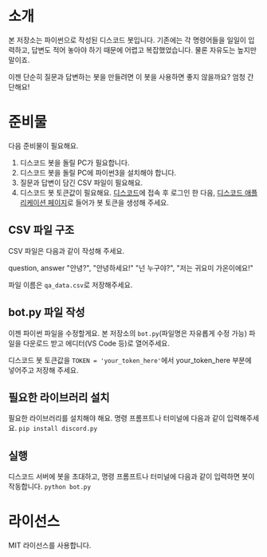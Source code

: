 # 소개

본 저장소는 파이썬으로 작성된 디스코드 봇입니다. 기존에는 각 명령어들을 일일이 입력하고, 답변도 적어 놓아야 하기 때문에 어렵고 복잡했었습니다. 물론 자유도는 높지만 말이죠.

이젠 단순히 질문과 답변하는 봇을 만들려면 이 봇을 사용하면 좋지 않을까요? 엄청 간단해요!

# 준비물

다음 준비물이 필요해요.
1. 디스코드 봇을 돌릴 PC가 필요합니다.
2. 디스코드 봇을 돌릴 PC에 파이썬3을 설치해야 합니다.
3. 질문과 답변이 담긴 CSV 파일이 필요해요.
4. 디스코드 봇 토큰값이 필요해요. [디스코드](https://discord.com)에 접속 후 로그인 한 다음, [디스코드 애플리케이션 페이지](https://discord.com/developers/applications)로 들어가 봇 토큰을 생성해 주세요.

## CSV 파일 구조

CSV 파일은 다음과 같이 작성해 주세요.

question, answer
"안녕?", "안녕하세요!"
"넌 누구야?", "저는 귀요미 가온이에요!"

파일 이름은 `qa_data.csv`로 저장해주세요.

## bot.py 파일 작성

이젠 파이썬 파일을 수정할게요. 본 저장소의  `bot.py`(파일명은 자유롭게 수정 가능)  파일을 다운로드 받고 에디터(VS Code 등)로 열어주세요.

디스코드 봇 토큰값을 `TOKEN = 'your_token_here'`에서  your_token_here 부분에 넣어주고 저장해 주세요.

## 필요한 라이브러리 설치

필요한 라이브러리를 설치해야 해요. 명령 프롬프트나 터미널에 다음과 같이 입력해주세요.
`pip install discord.py`

## 실행

디스코드 서버에 봇을 초대하고, 명령 프롬프트나 터미널에 다음과 같이 입력하면 봇이 작동합니다.
`python bot.py`

# 라이선스
MIT 라이선스를 사용합니다.
